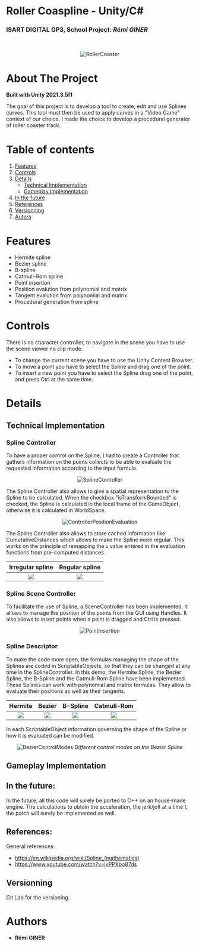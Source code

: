 # Roller Coaspline - **Unity/C#**
### ISART DIGITAL GP3, School Project: *Rémi GINER*  
<br>

<div style="text-align:center">

![RollerCoaster](Annexes/RollerCoaster.gif)

</div>

<!-- ABOUT THE PROJECT -->
# About The Project 
**Built with Unity 2021.3.5f1**

The goal of this project is to develop a tool to create, edit and use Splines curves. This tool must then be used to apply curves in a "Video Game" context of our choice. I made the choice to develop a procedural generator of roller coaster track.

# Table of contents
1. [Features](#features)
2. [Controls](#controls)
3. [Details](#details)
    - [Technical Implementation](#technical-implementation)
    - [Gameplay Implementation](#gameplay-implementation)
4. [In the future](#itf)
5. [References](#references)
6. [Versionning](#versionning)
7. [Autors](#authors)


# Features
- Hermite spline
- Bezier spline
- B-spline
- Catmull-Rom spline
- Point insertion
- Position evalution from polynomial and matrix
- Tangent evalution from polynomial and matrix
- Procedural generation from spline

# Controls
There is no character controller, to navigate in the scene you have to use the scene viewer no clip mode.
- To change the current scene you have to use the Unity Content Browser.
- To move a point you have to select the Spline and drag one of the point.
- To insert a new point you have to select the Spline drag one of the point, and press Ctrl at the same time.

# Details
## Technical Implementation

### **Spline Controller**

To have a proper control on the Spline, I had to create a Controller that gathers information on the points collects to be able to evaluate the requested information according to the input formula.

<div style="text-align:center">

![SplineController](Annexes/SplineController.png)

</div>

The Spline Controller also allows to give a spatial representation to the Spline to be calculated. When the checkbox "isTransformBounded" is checked, the Spline is calculated in the local frame of the GameObject, otherwise it is calculated in WorldSpace.

<div style="text-align:center">

![ControllerPositionEvaluation](Annexes/ControllerPositionEvaluation.png)

</div>

The Spline Controller also allows to store cached information like CumutativeDistances which allows to make the Spline more regular. This works on the principle of remapping the ``u`` value entered in the evaluation functions from pre-computed distances.

Irregular spline|Regular spline
:-:|:-:
![](Annexes/IrregularSpline.png)|![](Annexes/RegularSpline.png)

### **Spline Scene Controller**
To facilitate the use of Spline, a SceneController has been implemented. It allows to manage the position of the points from the GUI using Handles. It also allows to insert points when a point is dragged and Ctrl is pressed.

<div style="text-align:center">

![PointInsertion](Annexes/PointInsertion.gif)

</div>

### **Spline Descriptor**

To make the code more open, the formulas managing the shape of the Splines are coded in ScriptableObjects, so that they can be changed at any time in the SplineController. In this demo, the Hermite Spline, the Bezier Spline, the B-Spline and the Catmull-Rom Spline have been implemented. These Splines can work with polynomial and matrix formulas. They allow to evaluate their positions as well as their tangents.

Hermite|Bezier|B-Spline|Catmull-Rom
:-:|:-:|:-:|:-:
![](Annexes/Hermite.png)|![](Annexes/Bezier.png)|![](Annexes/BSpline.png)|![](Annexes/CatmullRom.png)

In each ScriptableObject information governing the shape of the Spline or how it is evaluated can be modified. 

<div style="text-align:center">

![BezierControlModes](Annexes/BezierControlModes.gif)
*Different control modes on the Bezier Spline*

</div>


## Gameplay Implementation

## In the future:
In the future, all this code will surely be ported to C++ on an house-made engine. The calculations to obtain the acceleration, the jerk/jolt at a time t, the patch will surely be implemented as well.

## References:
General references:
- https://en.wikipedia.org/wiki/Spline_(mathematics)
- https://www.youtube.com/watch?v=jvPPXbo87ds

## Versionning
Git Lab for the versioning.

# Authors
* **Rémi GINER**